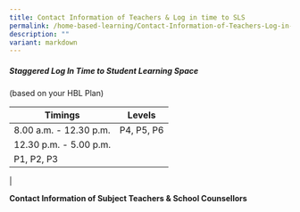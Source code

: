 ```yaml
---
title: Contact Information of Teachers & Log in time to SLS
permalink: /home-based-learning/Contact-Information-of-Teachers-Log-in-time-to-SLS/
description: ""
variant: markdown
---
```

##### **Staggered Log In Time to Student Learning Space**


(based on your HBL Plan)  
  
  

| Timings | Levels |
| --- | --- |
| 8.00 a.m. - 12.30 p.m. | P4, P5, P6 |
| 12.30 p.m. - 5.00 p.m.  
 | P1, P2, P3  
 |

  
  
**Contact Information of Subject Teachers &amp; School Counsellors**
